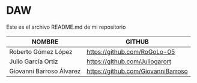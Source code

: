 # DAW

Este es el archivo README.md de mi repositorio

| NOMBRE                  | GITHUB                            |
|-------------------------|-----------------------------------|
| Roberto Gómez López     | https://github.com/RoGoLo-05      |
| Julio García Ortiz      | https://github.com/Juliogarort    |
| Giovanni Barroso Álvarez| https://github.com/GiovanniBarroso|
